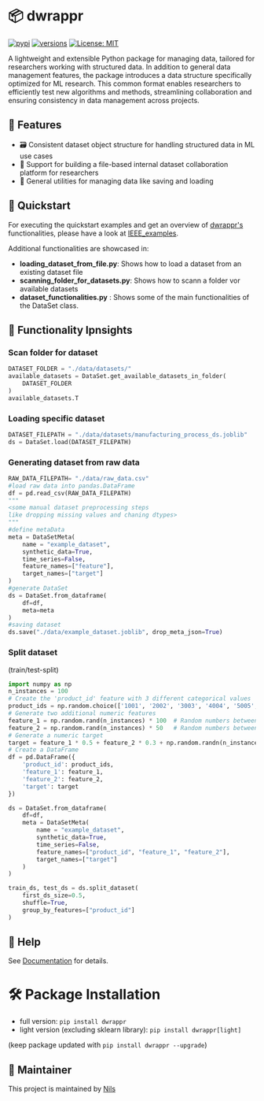 # 📦 dwrappr
[![pypi](https://img.shields.io/pypi/v/dwrappr.svg)](https://pypi.org/project/dwrappr/)
[![versions](https://img.shields.io/pypi/pyversions/dwrappr.svg)](https://git-ce.rwth-aachen.de/kls/dwrappr)
[![License: MIT](https://img.shields.io/badge/License-MIT-yellow.svg)](https://git-ce.rwth-aachen.de/kls/dwrappr/-/blob/main/LICENSE?ref_type=heads)

A lightweight and extensible Python package for managing data, tailored for researchers working with structured data.
In addition to general data management features, the package introduces a data structure specifically optimized for ML
research. This common format enables researchers to efficiently test new algorithms and methods,
streamlining collaboration and ensuring consistency in data management across projects.

## 🧩 Features

- 🗃️ Consistent dataset object structure for handling structured data in ML use cases
- 🔄 Support for building a file-based internal dataset collaboration platform for researchers 
- 🧰 General utilities for managing data like saving and loading

## 🚀 Quickstart
For executing the quickstart examples and get an overview of [dwrappr's](https://pypi.org/project/dwrappr/) functionalities, please have a look at [IEEE_examples](examples/IEEE_examples.ipynb).

Additional functionalities are showcased in:
- **loading_dataset_from_file.py**: Shows how to load a dataset from an existing dataset file
- **scanning_folder_for_datasets.py**: Shows how to scann a folder vor available datasets
- **dataset_functionalities.py** : Shows some of the main functionalities of the DataSet class.

## 👀 Functionality Ipnsights
### Scan folder for dataset
```python
DATASET_FOLDER = "./data/datasets/"
available_datasets = DataSet.get_available_datasets_in_folder(
    DATASET_FOLDER
)
available_datasets.T
```
### Loading specific dataset
```python
DATASET_FILEPATH = "./data/datasets/manufacturing_process_ds.joblib"
ds = DataSet.load(DATASET_FILEPATH)
```

### Generating dataset from raw data
```python
RAW_DATA_FILEPATH= "./data/raw_data.csv"
#load raw data into pandas.DataFrame
df = pd.read_csv(RAW_DATA_FILEPATH)
"""
<some manual dataset preprocessing steps
like dropping missing values and chaning dtypes>
"""
#define metaData
meta = DataSetMeta(
    name = "example_dataset",
    synthetic_data=True,
    time_series=False,
    feature_names=["feature"],
    target_names=["target"]
)
#generate DataSet
ds = DataSet.from_dataframe(
    df=df,
    meta=meta
)
#saving dataset
ds.save("./data/example_dataset.joblib", drop_meta_json=True)
```

### Split dataset 
(train/test-split)
```python
import numpy as np
n_instances = 100
# Create the 'product_id' feature with 3 different categorical values
product_ids = np.random.choice(['1001', '2002', '3003', '4004', '5005', '6006', '7007'], size=n_instances)
# Generate two additional numeric features
feature_1 = np.random.rand(n_instances) * 100  # Random numbers between 0 and 100
feature_2 = np.random.rand(n_instances) * 50   # Random numbers between 0 and 50
# Generate a numeric target
target = feature_1 * 0.5 + feature_2 * 0.3 + np.random.randn(n_instances) * 5  # Adding some noise
# Create a DataFrame
df = pd.DataFrame({
    'product_id': product_ids,
    'feature_1': feature_1,
    'feature_2': feature_2,
    'target': target
})
```
```python
ds = DataSet.from_dataframe(
    df=df,
    meta = DataSetMeta(
        name = "example_dataset",
        synthetic_data=True,
        time_series=False,
        feature_names=["product_id", "feature_1", "feature_2"],
        target_names=["target"]
    )
)
```
```python
train_ds, test_ds = ds.split_dataset(
    first_ds_size=0.5,
    shuffle=True,
    group_by_features=["product_id"]
)
```

## 📄 Help
See [Documentation](https://dwrappr-725c08.pages.git-ce.rwth-aachen.de/) for details.

# 🛠️ Package Installation
- full version: ```pip install dwrappr```
- light version (excluding sklearn library): ```pip install dwrappr[light]```

(keep package updated with ```pip install dwrappr --upgrade```)



## 🔧 Maintainer
This project is maintained by [Nils](https://git-ce.rwth-aachen.de/nils.klasen)